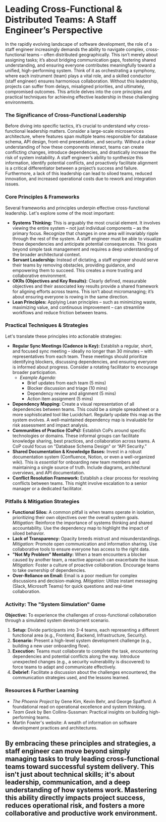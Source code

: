 # Leading Cross-Functional & Distributed Teams: A Staff Engineer’s Perspective

In the rapidly evolving landscape of software development, the role of a staff engineer increasingly demands the ability to navigate complex, cross-functional teams – often distributed geographically. This isn’t merely about assigning tasks; it’s about bridging communication gaps, fostering shared understanding, and ensuring everyone contributes meaningfully toward a unified, high-performing system. Think of it as orchestrating a symphony, where each instrument (team) plays a vital role, and a skilled conductor (staff engineer) ensures harmonious collaboration. Without this leadership, projects can suffer from delays, misaligned priorities, and ultimately, compromised outcomes. This article delves into the core principles and practical techniques for achieving effective leadership in these challenging environments.

### The Significance of Cross-Functional Leadership

Before diving into specific tactics, it’s crucial to understand _why_ cross-functional leadership matters. Consider a large-scale microservices architecture, where features span multiple teams responsible for database schema, API design, front-end presentation, and security. Without a clear understanding of how these components interact, teams can create conflicting changes, introduce dependencies, and drastically increase the risk of system instability. A staff engineer’s ability to synthesize this information, identify potential conflicts, and proactively facilitate alignment is a critical differentiator between a project’s success and failure. Furthermore, a lack of this leadership can lead to siloed teams, reduced innovation, and increased operational costs due to rework and integration issues.

### Core Principles & Frameworks

Several frameworks and principles underpin effective cross-functional leadership. Let's explore some of the most important:

- **Systems Thinking:** This is arguably the most crucial element. It involves viewing the entire system – not just individual components – as the primary focus. Recognize that changes in one area will invariably ripple through the rest of the system. A staff engineer must be able to visualize these dependencies and anticipate potential consequences. This goes beyond simple task management and requires a deep understanding of the broader architectural context.
- **Servant Leadership:** Instead of dictating, a staff engineer should serve their teams by removing obstacles, providing guidance, and empowering them to succeed. This creates a more trusting and collaborative environment.
- **OKRs (Objectives and Key Results):** Clearly defined, measurable objectives and their associated key results provide a shared framework for aligning efforts across teams. This isn't about micromanaging; it’s about ensuring everyone is rowing in the same direction.
- **Lean Principles:** Applying Lean principles – such as minimizing waste, maximizing value, and continuous improvement – can streamline workflows and reduce friction between teams.

### Practical Techniques & Strategies

Let's translate these principles into actionable strategies:

- **Regular Sync Meetings (Cadence is Key):** Establish a regular, short, and focused sync meeting – ideally no longer than 30 minutes – with representatives from each team. These meetings should prioritize identifying blockers, discussing dependencies, and ensuring everyone is informed about progress. Consider a rotating facilitator to encourage broader participation.
  - _Example Agenda:_
    - Brief updates from each team (5 mins)
    - Blocker discussion and triage (10 mins)
    - Dependency review and alignment (5 mins)
    - Action item assignment (5 mins)
- **Dependency Mapping:** Create a visual representation of all dependencies between teams. This could be a simple spreadsheet or a more sophisticated tool like Lucidchart. Regularly update this map as the system evolves. A well-maintained dependency map is invaluable for risk assessment and impact analysis.
- **Communities of Practice (CoPs):** Establish CoPs around specific technologies or domains. These informal groups can facilitate knowledge sharing, best practices, and collaboration across teams. A CoP could focus on "Database Schema Design" or “API Security.”
- **Shared Documentation & Knowledge Bases:** Invest in a robust documentation system (Confluence, Notion, or even a well-organized wiki). This is _essential_ for onboarding new team members and maintaining a single source of truth. Include diagrams, architectural overviews, and API documentation.
- **Conflict Resolution Framework:** Establish a clear process for resolving conflicts between teams. This might involve escalation to a senior manager or a dedicated facilitator.

### Pitfalls & Mitigation Strategies

- **Functional Silos:** A common pitfall is when teams operate in isolation, prioritizing their own objectives over the overall system goals. _Mitigation:_ Reinforce the importance of systems thinking and shared accountability. Use the dependency map to highlight the impact of siloed behavior.
- **Lack of Transparency:** Opacity breeds mistrust and misunderstandings. _Mitigation:_ Promote open communication and information sharing. Use collaborative tools to ensure everyone has access to the right data.
- **"Not My Problem" Mentality:** When a team encounters a blocker caused by another team, a reactive approach can exacerbate the issue. _Mitigation:_ Foster a culture of proactive collaboration. Encourage teams to take ownership of dependencies.
- **Over-Reliance on Email:** Email is a poor medium for complex discussions and decision-making. _Mitigation:_ Utilize instant messaging (Slack, Microsoft Teams) for quick questions and real-time collaboration.

### Activity: The "System Simulation" Game

**Objective:** To experience the challenges of cross-functional collaboration through a simulated system development scenario.

1.  **Setup:** Divide participants into 3-4 teams, each representing a different functional area (e.g., Frontend, Backend, Infrastructure, Security).
2.  **Scenario:** Present a high-level system development challenge (e.g., building a new user onboarding flow).
3.  **Execution:** Teams must collaborate to complete the task, encountering dependencies and potential conflicts along the way. Introduce unexpected changes (e.g., a security vulnerability is discovered) to force teams to adapt and communicate effectively.
4.  **Debrief:** Facilitate a discussion about the challenges encountered, the communication strategies used, and the lessons learned.

### Resources & Further Learning

- _The Phoenix Project_ by Gene Kim, Kevin Behr, and George Spafford: A foundational read on operational excellence and system thinking.
- _Team Geek_ by Ben Collins-Sussman: Practical insights on building high-performing teams.
- Martin Fowler's website: A wealth of information on software development practices and architectures.

## By embracing these principles and strategies, a staff engineer can move beyond simply managing tasks to truly leading cross-functional teams toward successful system delivery. This isn't just about technical skills; it's about leadership, communication, and a deep understanding of how systems work. Mastering this ability directly impacts project success, reduces operational risk, and fosters a more collaborative and productive work environment.
